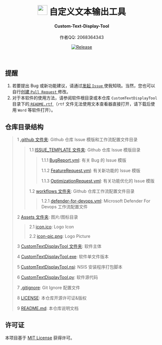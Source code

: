 <div align="center">

# <image src="Assets/icon-pic.png" height="32"/> 自定义文本输出工具

#### **Custom-Text-Display-Tool**

作者QQ: 2068364343

[![Release](https://img.shields.io/github/v/release/WilsonHuangDev/Custom-Text-Display-Tool?style=flat-round&color=%233fb950&label=Release)](https://github.com/WilsonHuangDev/Custom-Text-Display-Tool/releases/latest)

</div>

<br>

## 提醒

1. 若要提出 Bug 或新功能建议，请通过[发起 `Issue` ](https://github.com/WilsonHuangDev/Custom-Text-Display-Tool/issues/new)使我知晓。当然，您也可以自行[创建 `Pull Request` ](https://github.com/WilsonHuangDev/Custom-Text-Display-Tool/pulls)修改。
2. 对于本软件的使用方法，请参阅软件根目录或本仓库 `CustomTextDisplayTool` 目录下的[ `README.rtf` ](CustomTextDisplayTool/README.rtf)（`rtf` 文件无法使用文本查看器直接打开，请下载后使用 `Word` 等软件打开）。

## 仓库目录结构

> 1 [.github 文件夹](.github): Github 仓库 Issue 模版和工作流配置文件目录
>
> > 1.1 [ISSUE_TEMPLATE 文件夹](.github/ISSUE_TEMPLATE): Github 仓库 Issue 模版目录
> >
> > > 1.1.1 [BugReport.yml](.github/ISSUE_TEMPLATE/BugReport.yml): 有关 Bug 的 Issue 模版
> > > 
> > > 1.1.2 [FeatureRequest.yml](.github/ISSUE_TEMPLATE/FeatureRequest.yml): 有关新功能的 Issue 模版
> > > 
> > > 1.1.3 [OptimizationRequest.yml](.github/ISSUE_TEMPLATE/OptimizationRequest.yml): 有关功能优化的 Issue 模版
> > 
> > 1.2 [workflows 文件夹](.github/workflows): Github 仓库工作流配置文件目录
> > 
> > > 1.2.1 [defender-for-devops.yml](.github/workflows/defender-for-devops.yml): Microsoft Defender For Devops 工作流配置文件
>
> 2 [Assets 文件夹](Assets): 图片/图标目录
>
> > 2.1 [icon.ico](Assets/icon.ico): Logo Icon
> > 
> > 2.2 [icon-pic.png](Assets/icon-pic.png): Logo Picture
>
> 3 [CustomTextDisplayTool 文件夹](CustomTextDisplayTool): 软件主体
>
> 4 [CustomTextDisplayTool.exe](CustomTextDisplayTool.exe): 软件单文件版本
>
> 5 [CustomTextDisplayTool.nsi](CustomTextDisplayTool.nsi): NSIS 安装程序打包脚本
> 
> 6 [CustomTextDisplayTool.py](CustomTextDisplayTool.py): 软件源代码
> 
> 7 [.gitignore](.gitignore): Git Ignore 配置文件
>
> 8 [LICENSE](LICENSE): 本仓库开源许可证&版权
>
> 9 [README.md](README.md): 本仓库说明文档

## 许可证

本项目基于 [MIT License](LICENSE) 获得许可。
